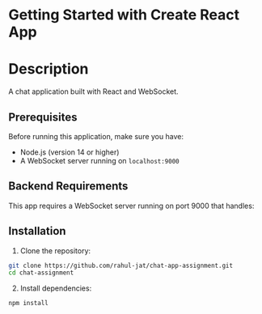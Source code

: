 # Getting Started with Create React App

# Description

A chat application built with React and WebSocket.

## Prerequisites

Before running this application, make sure you have:

- Node.js (version 14 or higher)
- A WebSocket server running on `localhost:9000`

## Backend Requirements

This app requires a WebSocket server running on port 9000 that handles:

## Installation

1. Clone the repository:

```bash
git clone https://github.com/rahul-jat/chat-app-assignment.git
cd chat-assignment
```

2. Install dependencies:

```bash
npm install
```
